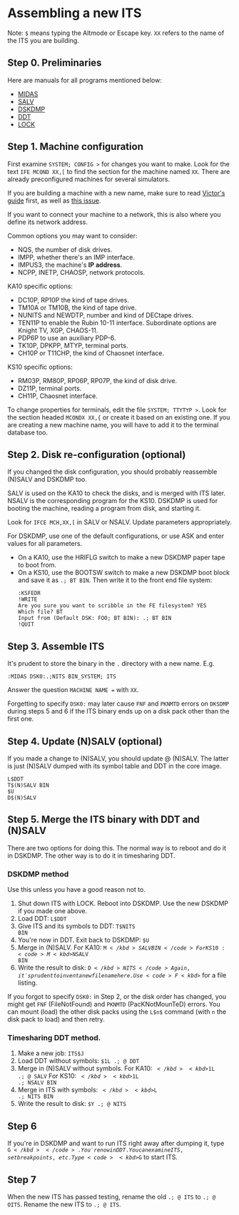 # Assembling a new ITS

Note: <code><kbd>$</kbd></code> means typing the Altmode or Escape key. `XX` refers to the name of the ITS you are building.

## Step 0. Preliminaries
Here are manuals for all programs mentioned below:
   - [MIDAS](info/midas.26)
   - [SALV](kshack/nsalv.order)
   - [DSKDMP](sysdoc/dskdmp.order)
   - [DDT](_info_/ddtord.1462)
   - [LOCK](_info_/lock.order)

## Step 1. Machine configuration
First examine `SYSTEM; CONFIG >` for changes you want to make.  Look for the text `IFE MCOND XX,[` to find the section for the machine named `XX`. There are already preconfigured machines for several simulators.

If you are building a machine with a new name, make sure to read [Victor's guide](https://its.victor.se/wiki/rename) first, as well as [this issue](https://github.com/PDP-10/its/issues/441).

If you want to connect your machine to a network, this is also where you define its network address.

   Common options you may want to consider:
   - NQS, the number of disk drives.
   - IMPP, whether there's an IMP interface.
   - IMPUS3, the machine's **IP address**.
   - NCPP, INETP, CHAOSP, network protocols.

   KA10 specific options:
   - DC10P, RP10P the kind of tape drives.
   - TM10A or TM10B, the kind of tape drive.
   - NUNITS and NEWDTP, number and kind of DECtape drives.
   - TEN11P to enable the Rubin 10-11 interface.  Subordinate options are Knight TV, XGP, CHAOS-11.
   - PDP6P to use an auxiliary PDP-6.
   - TK10P, DPKPP, MTYP, terminal ports.
   - CH10P or T11CHP, the kind of Chaosnet interface.

   KS10 specific options:
   - RM03P, RM80P, RP06P, RP07P, the kind of disk drive.
   - DZ11P, terminal ports.
   - CH11P, Chaosnet interface.

   To change properties for terminals, edit the file `SYSTEM; TTYTYP >`.
   Look for the section headed `MCONDX XX,{` or create it based on an existing one.
If you are creating a new machine name, you will have to add it to the terminal database too.


## Step 2. Disk re-configuration (optional)
If you changed the disk configuration, you should probably reassemble (N)SALV and DSKDMP too.

   SALV is used on the KA10 to check the disks, and is merged with ITS later.  NSALV is the corresponding program for the KS10.  DSKDMP is used for booting the machine, reading a program from disk, and starting it.

   Look for `IFCE MCH,XX,[` in SALV or NSALV.  Update parameters appropriately.

   For DSKDMP, use one of the default configurations, or use ASK and enter values for all parameters.
   - On a KA10, use the HRIFLG switch to make a new DSKDMP paper tape to boot from.
   - On a KS10, use the BOOTSW switch to make a new DSKDMP boot block and save it as `.; BT BIN`.  Then write it to the front end file system:
     ```
     :KSFEDR
     !WRITE
     Are you sure you want to scribble in the FE filesystem? YES
     Which file? BT
     Input from (Default DSK: FOO; BT BIN): .; BT BIN
     !QUIT
     ```

## Step 3. Assemble ITS
It's prudent to store the binary in the `.` directory with a new name.  E.g.

    :MIDAS DSK0:.;NITS BIN_SYSTEM; ITS

Answer the question `MACHINE NAME =` with `XX`.

Forgetting to specify `DSK0:` may later cause `FNF` and `PKNMTD` errors on `DKSDMP` during steps 5 and 6 if the ITS binary ends up on a disk pack other than the first one.

## Step 4. Update (N)SALV (optional)
If you made a change to (N)SALV, you should update @ (N)SALV.  The latter is just (N)SALV dumped with its symbol table and DDT in the core image.

   ```
   L$DDT
   T$(N)SALV BIN
   $U
   D$(N)SALV
   ```

## Step 5. Merge the ITS binary with DDT and (N)SALV

   There are two options for doing this.  The normal way is to reboot and do it in DSKDMP.  The other way is to do it in timesharing DDT.

### DSKDMP method
Use this unless you have a good reason not to.

  1. Shut down ITS with LOCK.  Reboot into DSKDMP.  Use the new DSKDMP if you made one above.
  2. Load DDT: <code>L<kbd>$</kbd>DDT</code>
  3. Give ITS and its symbols to DDT: <code>T<kbd>$</kbd>NITS BIN</code>
  4. You're now in DDT.  Exit back to DSKDMP: <code><kbd>$</kbd>U</code>
  5. Merge in (N)SALV.  For KA10: <code>M<kbd>$</kbd>SALV BIN</code>  For KS10: <code>M<kbd>$</kbd>NSALV BIN</code>
  6. Write the result to disk: <code>D<kbd>$</kbd>NITS</code>  Again, it's prudent to invent a new file name here.  Use <code>F<kbd>$</kbd></code> for a file listing.

If you forgot to specify `DSK0:` in Step 2, or the disk order has changed, you might get `FNF` (FileNotFound) and `PKNMTD` (PacKNotMounTeD) errors. You can mount (load) the other disk packs using the `L$n$` command (with `n` the disk pack to load) and then retry.

### Timesharing DDT method.

   1. Make a new job: <code>ITS<kbd>$</kbd>J</code>
   2. Load DDT without symbols: <code><kbd>$</kbd>1L .; @ DDT</code>
   3. Merge in (N)SALV without symbols.  For KA10: <code><kbd>$</kbd><kbd>$</kbd>1L .; @ SALV</code>  For KS10: <code><kbd>$</kbd><kbd>$</kbd>1L .; NSALV BIN</code>
   4. Merge in ITS with symbols: <code><kbd>$</kbd><kbd>$</kbd>L .; NITS BIN</code>
   5. Write the result to disk: <code><kbd>$</kbd>Y .; @ NITS</code>

## Step 6
If you're in DSKDMP and want to run ITS right away after dumping it, type <code>G<kbd>$</kbd></code>.  You're now in DDT.  You can examine ITS, set breakpoints, etc.  Type <code><kbd>$</kbd>G</code> to start ITS.

## Step 7
When the new ITS has passed testing, rename the old `.; @ ITS` to `.; @ OITS`.  Rename the new ITS to `.; @ ITS`.
